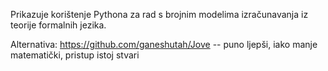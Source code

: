 Prikazuje korištenje Pythona za rad s brojnim modelima izračunavanja
iz teorije formalnih jezika.

Alternativa: https://github.com/ganeshutah/Jove
-- puno ljepši, iako manje matematički, pristup istoj stvari
